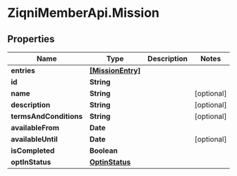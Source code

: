 # ZiqniMemberApi.Mission

## Properties

Name | Type | Description | Notes
------------ | ------------- | ------------- | -------------
**entries** | [**[MissionEntry]**](MissionEntry.md) |  | 
**id** | **String** |  | 
**name** | **String** |  | [optional] 
**description** | **String** |  | [optional] 
**termsAndConditions** | **String** |  | [optional] 
**availableFrom** | **Date** |  | 
**availableUntil** | **Date** |  | [optional] 
**isCompleted** | **Boolean** |  | 
**optInStatus** | [**OptinStatus**](OptinStatus.md) |  | 


